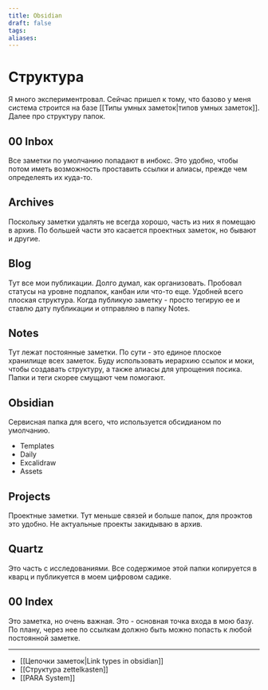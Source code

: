 ```yaml
---
title: Obsidian
draft: false
tags: 
aliases:
---
```

# Структура 
Я много экспериментровал. Сейчас пришел к тому, что базово у меня система строится на базе [[Типы умных заметок|типов умных заметок]]. Далее про структуру папок.
## 00 Inbox
Все заметки по умолчанию попадают в инбокс. Это удобно, чтобы потом иметь возможность проставить ссылки и алиасы, прежде чем определеять их куда-то.
## Archives
Поскольку заметки удалять не всегда хорошо, часть из них я помещаю в архив. По большей части это касается проектных заметок, но бывают и другие.
## Blog
Тут все мои публикации. Долго думал, как организовать. Пробовал статусы на уровне подпапок, канбан или что-то еще. Удобней всего плоская структура. Когда публикую заметку - просто тегирую ее и ставлю дату публикации и отправляю в папку Notes.
## Notes
Тут лежат постоянные заметки. По сути - это единое плоское хранилище всех заметок. Буду использовать иерархию ссылок и моки, чтобы создавать структуру, а также алиасы для упрощения посика. Папки и теги скорее смущают чем помогают.
## Obsidian
Сервисная папка для всего, что используется обсидианом по умолчанию.
- Templates
- Daily
- Excalidraw
- Assets
## Projects
Проектные заметки. Тут меньше связей и больше папок, для проэктов это удобно. Не актуальные проекты закидываю в архив.
## Quartz
Это часть с исследованиями. Все содержимое этой папки копируется в кварц и публикуется в моем цифровом садике.

## 00 Index 
Это заметка, но очень важная. Это - основная точка входа в мою базу. По плану, через нее по ссылкам должно быть можно попасть к любой постоянной заметке.

---
- [[Цепочки заметок|Link types in obsidian]]
- [[Структура zettelkasten]]
- [[PARA System]]